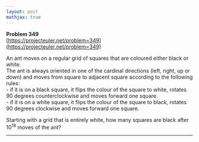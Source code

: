 ```yaml
---
layout: post
mathjax: true
---
```

**Problem 349**  
[https://projecteuler.net/problem=349](https://projecteuler.net/problem=349)

<p>
An ant moves on a regular grid of squares that are coloured either black or white.<br /> 
The ant is always oriented in one of the cardinal directions (left, right, up or down) and moves from square to adjacent square according to the following rules:<br />
- if it is on a black square, it flips the colour of the square to white, rotates 90 degrees counterclockwise and moves forward one square.<br />
- if it is on a white square, it flips the colour of the square to black, rotates 90 degrees clockwise and moves forward one square.<br /></p>
<p>
Starting with a grid that is entirely white, how many squares are black after 10<sup>18</sup> moves of the ant?
</p>

---
